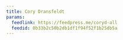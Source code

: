 ```yaml
---
title: Cory Dransfeldt
params:
  feedlink: https://feedpress.me/coryd-all
  feedid: 0b33b2c50b2db1df1f94f52f1b25db5a
---
```

